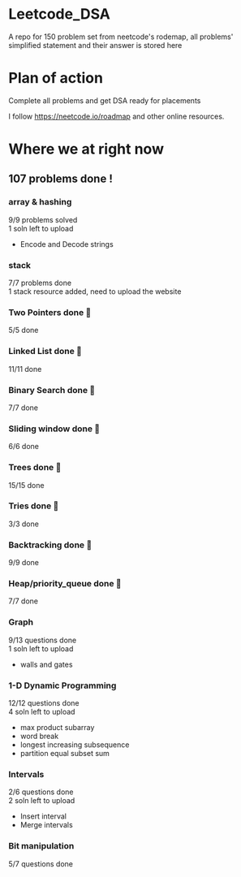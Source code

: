 # Leetcode_DSA
A repo for 150 problem set from neetcode's rodemap, all problems' simplified statement and their answer is stored here

# Plan of action
Complete all problems and get DSA ready for placements

I follow https://neetcode.io/roadmap and other online resources.

# Where we at right now 
## 107 problems done !

### array & hashing 
9/9 problems solved   
1 soln left to upload   
- Encode and Decode strings 
### stack 
7/7  problems done  
1 stack resource added, need to upload the website

### Two Pointers done 🥳
5/5  done  
### Linked List done 🥳
11/11  done
### Binary Search done 🥳
7/7  done
### Sliding window done 🥳
6/6 done
### Trees done 🥳
15/15 done
### Tries done 🥳
3/3 done
### Backtracking done 🥳
9/9 done
### Heap/priority_queue done 🥳
7/7 done
### Graph
9/13 questions done  
1 soln left to upload
- walls and gates
### 1-D Dynamic Programming
12/12 questions done  
4 soln left to upload
- max product subarray
- word break
- longest increasing subsequence
- partition equal subset sum
### Intervals
2/6 questions done  
2 soln left to upload
- Insert interval
- Merge intervals
### Bit manipulation
5/7 questions done
